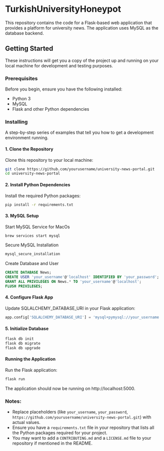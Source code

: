 # TurkishUniversityHoneypot

This repository contains the code for a Flask-based web application that provides a platform for university news. The application uses MySQL as the database backend.

## Getting Started

These instructions will get you a copy of the project up and running on your local machine for development and testing purposes.

### Prerequisites

Before you begin, ensure you have the following installed:
- Python 3
- MySQL
- Flask and other Python dependencies

### Installing

A step-by-step series of examples that tell you how to get a development environment running.

#### 1. Clone the Repository

Clone this repository to your local machine:

```bash
git clone https://github.com/yourusername/university-news-portal.git
cd university-news-portal
```

#### 2. Install Python Dependencies

Install the required Python packages:

```bash
pip install -r requirements.txt
```
#### 3. MySQL Setup

Start MySQL Service for MacOs

```bash
brew services start mysql
```

Secure MySQL Installation

```bash
mysql_secure_installation
```

Create Database and User

```sql
CREATE DATABASE News;
CREATE USER 'your_username'@'localhost' IDENTIFIED BY 'your_password';
GRANT ALL PRIVILEGES ON News.* TO 'your_username'@'localhost';
FLUSH PRIVILEGES;
```

#### 4. Configure Flask App

Update SQLALCHEMY_DATABASE_URI in your Flask application:

```python
app.config['SQLALCHEMY_DATABASE_URI'] = 'mysql+pymysql://your_username:your_password@localhost/News'
```

#### 5. Initialize Database

```bash
flask db init
flask db migrate
flask db upgrade
```

#### Running the Application
Run the Flask application:

```bash
flask run
```

The application should now be running on http://localhost:5000.


### Notes:

- Replace placeholders (like `your_username`, `your_password`, `https://github.com/yourusername/university-news-portal.git`) with actual values.
- Ensure you have a `requirements.txt` file in your repository that lists all the Python packages required for your project.
- You may want to add a `CONTRIBUTING.md` and a `LICENSE.md` file to your repository if mentioned in the README.

